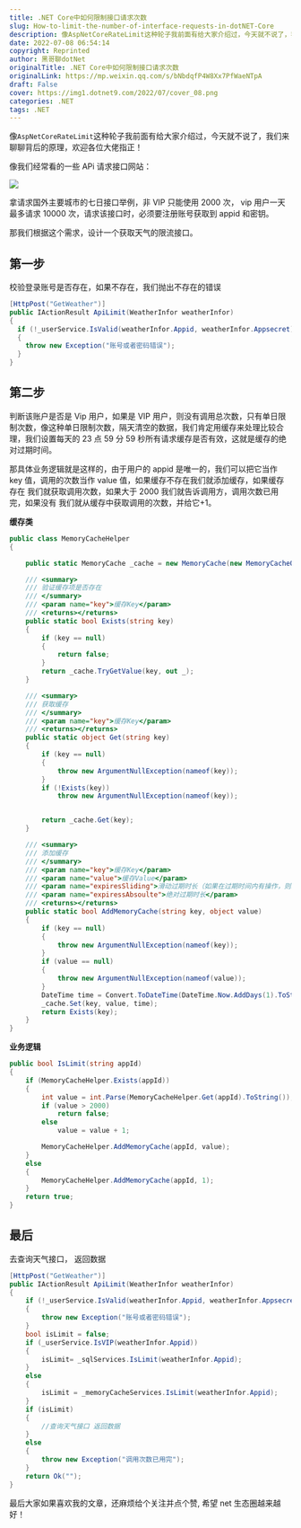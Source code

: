 ```yaml
---
title: .NET Core中如何限制接口请求次数
slug: How-to-limit-the-number-of-interface-requests-in-dotNET-Core
description: 像AspNetCoreRateLimit这种轮子我前面有给大家介绍过，今天就不说了，我们来聊聊背后的原理。
date: 2022-07-08 06:54:14
copyright: Reprinted
author: 黑哥聊dotNet
originalTitle: .NET Core中如何限制接口请求次数
originalLink: https://mp.weixin.qq.com/s/bNbdqfP4W8Xx7PfWaeNTpA
draft: False
cover: https://img1.dotnet9.com/2022/07/cover_08.png
categories: .NET
tags: .NET
---
```


像`AspNetCoreRateLimit`这种轮子我前面有给大家介绍过，今天就不说了，我们来聊聊背后的原理，欢迎各位大佬指正！

像我们经常看的一些 APi 请求接口网站：

![](https://img1.dotnet9.com/2022/07/0801.png)

拿请求国外主要城市的七日接口举例，非 VIP 只能使用 2000 次， vip 用户一天最多请求 10000 次，请求该接口时，必须要注册账号获取到 appid 和密钥。

那我们根据这个需求，设计一个获取天气的限流接口。

## 第一步

校验登录账号是否存在，如果不存在，我们抛出不存在的错误

```csharp
[HttpPost("GetWeather")]
public IActionResult ApiLimit(WeatherInfor weatherInfor)
{
  if (!_userService.IsValid(weatherInfor.Appid, weatherInfor.Appsecret))
  {
    throw new Exception("账号或者密码错误");
  }
}
```

## 第二步

判断该账户是否是 Vip 用户，如果是 VIP 用户，则没有调用总次数，只有单日限制次数，像这种单日限制次数，隔天清空的数据，我们肯定用缓存来处理比较合理，我们设置每天的 23 点 59 分 59 秒所有请求缓存是否有效，这就是缓存的绝对过期时间。

那具体业务逻辑就是这样的，由于用户的 appid 是唯一的，我们可以把它当作 key 值，调用的次数当作 value 值，如果缓存不存在我们就添加缓存，如果缓存存在 我们就获取调用次数，如果大于 2000 我们就告诉调用方，调用次数已用完，如果没有 我们就从缓存中获取调用的次数，并给它+1。

**缓存类**

```csharp
public class MemoryCacheHelper
{

    public static MemoryCache _cache = new MemoryCache(new MemoryCacheOptions());

    /// <summary>
    /// 验证缓存项是否存在
    /// </summary>
    /// <param name="key">缓存Key</param>
    /// <returns></returns>
    public static bool Exists(string key)
    {
        if (key == null)
        {
            return false;
        }
        return _cache.TryGetValue(key, out _);
    }

    /// <summary>
    /// 获取缓存
    /// </summary>
    /// <param name="key">缓存Key</param>
    /// <returns></returns>
    public static object Get(string key)
    {
        if (key == null)
        {
            throw new ArgumentNullException(nameof(key));
        }
        if (!Exists(key))
            throw new ArgumentNullException(nameof(key));


        return _cache.Get(key);
    }

    /// <summary>
    /// 添加缓存
    /// </summary>
    /// <param name="key">缓存Key</param>
    /// <param name="value">缓存Value</param>
    /// <param name="expiresSliding">滑动过期时长（如果在过期时间内有操作，则以当前时间点延长过期时间）</param>
    /// <param name="expiressAbsoulte">绝对过期时长</param>
    /// <returns></returns>
    public static bool AddMemoryCache(string key, object value)
    {
        if (key == null)
        {
            throw new ArgumentNullException(nameof(key));
        }
        if (value == null)
        {
            throw new ArgumentNullException(nameof(value));
        }
        DateTime time = Convert.ToDateTime(DateTime.Now.AddDays(1).ToString("D").ToString()).AddSeconds(-1);
        _cache.Set(key, value, time);
        return Exists(key);
    }
}
```

**业务逻辑**

```csharp
public bool IsLimit(string appId)
{
    if (MemoryCacheHelper.Exists(appId))
    {
        int value = int.Parse(MemoryCacheHelper.Get(appId).ToString());
        if (value > 2000)
            return false;
        else
            value = value + 1;

        MemoryCacheHelper.AddMemoryCache(appId, value);
    }
    else
    {
        MemoryCacheHelper.AddMemoryCache(appId, 1);
    }
    return true;
}
```

## 最后

去查询天气接口， 返回数据

```csharp
[HttpPost("GetWeather")]
public IActionResult ApiLimit(WeatherInfor weatherInfor)
{
    if (!_userService.IsValid(weatherInfor.Appid, weatherInfor.Appsecret))
    {
        throw new Exception("账号或者密码错误");
    }
    bool isLimit = false;
    if (_userService.IsVIP(weatherInfor.Appid))
    {
        isLimit= _sqlServices.IsLimit(weatherInfor.Appid);
    }
    else
    {
        isLimit = _memoryCacheServices.IsLimit(weatherInfor.Appid);
    }
    if (isLimit)
    {
        //查询天气接口 返回数据
    }
    else
    {
        throw new Exception("调用次数已用完");
    }
    return Ok("");
}
```

最后大家如果喜欢我的文章，还麻烦给个关注并点个赞, 希望 net 生态圈越来越好！
